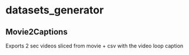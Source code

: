 # datasets_generator

## Movie2Captions
Exports 2 sec videos sliced from movie + csv with the video loop caption 

